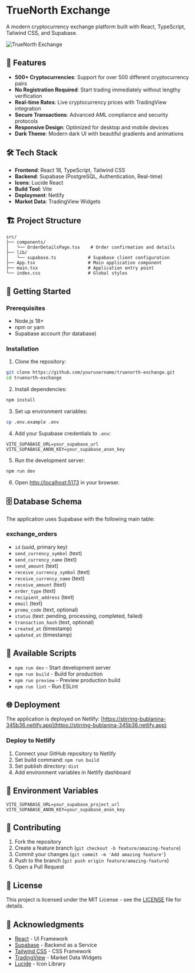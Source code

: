 # TrueNorth Exchange

A modern cryptocurrency exchange platform built with React, TypeScript, Tailwind CSS, and Supabase.

![TrueNorth Exchange](https://stirring-bublanina-345b36.netlify.app/0001.png)

## 🚀 Features

- **500+ Cryptocurrencies**: Support for over 500 different cryptocurrency pairs
- **No Registration Required**: Start trading immediately without lengthy verification
- **Real-time Rates**: Live cryptocurrency prices with TradingView integration
- **Secure Transactions**: Advanced AML compliance and security protocols
- **Responsive Design**: Optimized for desktop and mobile devices
- **Dark Theme**: Modern dark UI with beautiful gradients and animations

## 🛠️ Tech Stack

- **Frontend**: React 18, TypeScript, Tailwind CSS
- **Backend**: Supabase (PostgreSQL, Authentication, Real-time)
- **Icons**: Lucide React
- **Build Tool**: Vite
- **Deployment**: Netlify
- **Market Data**: TradingView Widgets

## 🏗️ Project Structure

```
src/
├── components/
│   └── OrderDetailsPage.tsx    # Order confirmation and details
├── lib/
│   └── supabase.ts            # Supabase client configuration
├── App.tsx                    # Main application component
├── main.tsx                   # Application entry point
└── index.css                  # Global styles
```

## 🚀 Getting Started

### Prerequisites

- Node.js 18+ 
- npm or yarn
- Supabase account (for database)

### Installation

1. Clone the repository:
```bash
git clone https://github.com/yourusername/truenorth-exchange.git
cd truenorth-exchange
```

2. Install dependencies:
```bash
npm install
```

3. Set up environment variables:
```bash
cp .env.example .env
```

4. Add your Supabase credentials to `.env`:
```env
VITE_SUPABASE_URL=your_supabase_url
VITE_SUPABASE_ANON_KEY=your_supabase_anon_key
```

5. Run the development server:
```bash
npm run dev
```

6. Open [http://localhost:5173](http://localhost:5173) in your browser.

## 🗄️ Database Schema

The application uses Supabase with the following main table:

### exchange_orders
- `id` (uuid, primary key)
- `send_currency_symbol` (text)
- `send_currency_name` (text)
- `send_amount` (text)
- `receive_currency_symbol` (text)
- `receive_currency_name` (text)
- `receive_amount` (text)
- `order_type` (text)
- `recipient_address` (text)
- `email` (text)
- `promo_code` (text, optional)
- `status` (text: pending, processing, completed, failed)
- `transaction_hash` (text, optional)
- `created_at` (timestamp)
- `updated_at` (timestamp)

## 🔧 Available Scripts

- `npm run dev` - Start development server
- `npm run build` - Build for production
- `npm run preview` - Preview production build
- `npm run lint` - Run ESLint

## 🌐 Deployment

The application is deployed on Netlify: [https://stirring-bublanina-345b36.netlify.app](https://stirring-bublanina-345b36.netlify.app)

### Deploy to Netlify

1. Connect your GitHub repository to Netlify
2. Set build command: `npm run build`
3. Set publish directory: `dist`
4. Add environment variables in Netlify dashboard

## 🔐 Environment Variables

```env
VITE_SUPABASE_URL=your_supabase_project_url
VITE_SUPABASE_ANON_KEY=your_supabase_anon_key
```

## 🤝 Contributing

1. Fork the repository
2. Create a feature branch (`git checkout -b feature/amazing-feature`)
3. Commit your changes (`git commit -m 'Add amazing feature'`)
4. Push to the branch (`git push origin feature/amazing-feature`)
5. Open a Pull Request

## 📝 License

This project is licensed under the MIT License - see the [LICENSE](LICENSE) file for details.

## 🙏 Acknowledgments

- [React](https://reactjs.org/) - UI Framework
- [Supabase](https://supabase.com/) - Backend as a Service
- [Tailwind CSS](https://tailwindcss.com/) - CSS Framework
- [TradingView](https://www.tradingview.com/) - Market Data Widgets
- [Lucide](https://lucide.dev/) - Icon Library